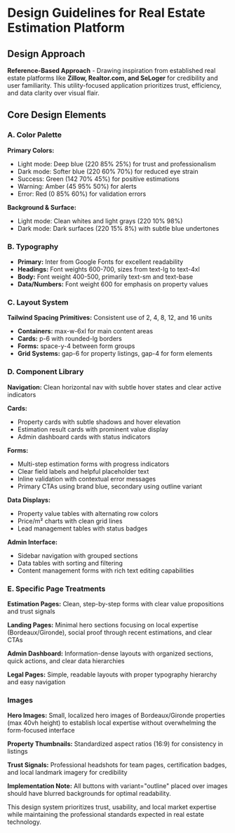 # Design Guidelines for Real Estate Estimation Platform

## Design Approach
**Reference-Based Approach** - Drawing inspiration from established real estate platforms like **Zillow, Realtor.com, and SeLoger** for credibility and user familiarity. This utility-focused application prioritizes trust, efficiency, and data clarity over visual flair.

## Core Design Elements

### A. Color Palette
**Primary Colors:**
- Light mode: Deep blue (220 85% 25%) for trust and professionalism
- Dark mode: Softer blue (220 60% 70%) for reduced eye strain
- Success: Green (142 70% 45%) for positive estimations
- Warning: Amber (45 95% 50%) for alerts
- Error: Red (0 85% 60%) for validation errors

**Background & Surface:**
- Light mode: Clean whites and light grays (220 10% 98%)
- Dark mode: Dark surfaces (220 15% 8%) with subtle blue undertones

### B. Typography
- **Primary:** Inter from Google Fonts for excellent readability
- **Headings:** Font weights 600-700, sizes from text-lg to text-4xl
- **Body:** Font weight 400-500, primarily text-sm and text-base
- **Data/Numbers:** Font weight 600 for emphasis on property values

### C. Layout System
**Tailwind Spacing Primitives:** Consistent use of 2, 4, 8, 12, and 16 units
- **Containers:** max-w-6xl for main content areas
- **Cards:** p-6 with rounded-lg borders
- **Forms:** space-y-4 between form groups
- **Grid Systems:** gap-6 for property listings, gap-4 for form elements

### D. Component Library

**Navigation:** Clean horizontal nav with subtle hover states and clear active indicators

**Cards:** 
- Property cards with subtle shadows and hover elevation
- Estimation result cards with prominent value display
- Admin dashboard cards with status indicators

**Forms:**
- Multi-step estimation forms with progress indicators
- Clear field labels and helpful placeholder text
- Inline validation with contextual error messages
- Primary CTAs using brand blue, secondary using outline variant

**Data Displays:**
- Property value tables with alternating row colors
- Price/m² charts with clean grid lines
- Lead management tables with status badges

**Admin Interface:**
- Sidebar navigation with grouped sections
- Data tables with sorting and filtering
- Content management forms with rich text editing capabilities

### E. Specific Page Treatments

**Estimation Pages:** Clean, step-by-step forms with clear value propositions and trust signals

**Landing Pages:** Minimal hero sections focusing on local expertise (Bordeaux/Gironde), social proof through recent estimations, and clear CTAs

**Admin Dashboard:** Information-dense layouts with organized sections, quick actions, and clear data hierarchies

**Legal Pages:** Simple, readable layouts with proper typography hierarchy and easy navigation

### Images
**Hero Images:** Small, localized hero images of Bordeaux/Gironde properties (max 40vh height) to establish local expertise without overwhelming the form-focused interface

**Property Thumbnails:** Standardized aspect ratios (16:9) for consistency in listings

**Trust Signals:** Professional headshots for team pages, certification badges, and local landmark imagery for credibility

**Implementation Note:** All buttons with variant="outline" placed over images should have blurred backgrounds for optimal readability.

This design system prioritizes trust, usability, and local market expertise while maintaining the professional standards expected in real estate technology.